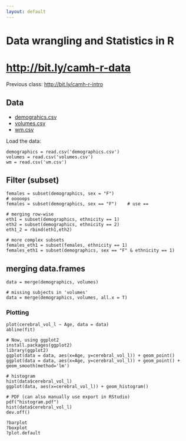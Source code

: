 ```yaml
---
layout: default
---
```


# Data wrangling and Statistics in R

# http://bit.ly/camh-r-data

Previous class: http://bit.ly/camh-r-intro

## Data

- [demograhics.csv](http://pipitone.github.io/camh-computing-skills-august-2015/workshops/demographics.csv)
- [volumes.csv](http://pipitone.github.io/camh-computing-skills-august-2015/workshops/volumes.csv)
- [wm.csv](http://pipitone.github.io/camh-computing-skills-august-2015/workshops/wm.csv)


Load the data: 

    demographics = read.csv('demographics.csv')
    volumes = read.csv('volumes.csv')
    wm = read.csv('vm.csv')
    

## Filter (subset)

    females = subset(demographics, sex = "F")
    # ooooops
    females = subset(demographics, sex == "F")    # use ==
    
    # merging row-wise
    eth1 = subset(demographics, ethnicity == 1)
    eth2 = subset(demographics, ethnicity == 2)
    eth1_2 = rbind(eth1,eth2)
    
    # more complex subsets
    females_eth1 = subset(females, ethnicity == 1) 
    females_eth1 = subset(demographics, sex == "F" & ethnicity == 1) 

## merging data.frames

    data = merge(demographics, volumes)

    # missing subjects in 'volumes'
    data = merge(demographics, volumes, all.x = T)

### Plotting

    plot(cerebral_vol_l ~ Age, data = data)
    abline(fit)
    
    # Now, using ggplot2
    install.packages(ggplot2)
    library(ggplot2)
    ggplot(data = data, aes(x=Age, y=cerebral_vol_l)) + geom_point()
    ggplot(data = data, aes(x=Age, y=cerebral_vol_l)) + geom_point() + geom_smooth(method='lm')
    
    # histogram 
    hist(data$cerebral_vol_l)
    ggplot(data, aes(x=cerebral_vol_l)) + geom_histogram()
    
    # PDF (can also manually use export in RStudio)
    pdf("histogram.pdf")
    hist(data$cerebral_vol_l)
    dev.off()
    
    ?barplot
    ?boxplot
    ?plot.default
